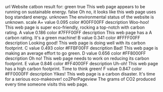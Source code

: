
<?xml version="1.0" encoding="UTF-8"?>
<!DOCTYPE plist PUBLIC "-//Apple//DTD PLIST 1.0//EN" "http://www.apple.com/DTDs/PropertyList-1.0.dtd">
<plist version="1.0">
<dict>
    <key>url</key>
    <string>Website catbon result for:</string>
    <key>green</key>
    <dict>
        <key>true</key>
        <string>This web page appears to be running on sustainable energy.</string>
        <key>false</key>
        <string>Oh no, it looks like this web page uses bog standard energy.</string>
        <key>unknown</key>
        <string>The environmental status of the website is unknown.</string>
    </dict>
    <key>scale</key>
    <dict>
        <key>A+</key>
        <dict>
            <key>value</key>
            <real>0.095</real>
            <key>color</key>
            <string>#00FF00FF</string>
            <key>description</key>
            <string>Woo-hoo! This web page is super eco-friendly, rocking a top-notch with carbon rating.</string>
        </dict>
        <key>A</key>
        <dict>
            <key>value</key>
            <real>0.186</real>
            <key>color</key>
            <string>#7FFF00FF</string>
            <key>description</key>
            <string>This web page has a A carbon rating. It's a green machine!</string>
        </dict>
        <key>B</key>
        <dict>
            <key>value</key>
            <real>0.341</real>
            <key>color</key>
            <string>#FFFF00FF</string>
            <key>description</key>
            <string>Looking good! This web page is doing well with its carbon footprint.</string>
        </dict>
        <key>C</key>
        <dict>
            <key>value</key>
            <real>0.493</real>
            <key>color</key>
            <string>#FFBF00FF</string>
            <key>description</key>
            <string>Bad! This web page is making an average effort to go green.</string>
        </dict>
        <key>D</key>
        <dict>
            <key>value</key>
            <real>0.656</real>
            <key>color</key>
            <string>#FF8000FF</string>
            <key>description</key>
            <string>Oh no! This web page needs to work on reducing its carbon footprint.</string>
        </dict>
        <key>E</key>
        <dict>
            <key>value</key>
            <real>0.846</real>
            <key>color</key>
            <string>#FF4000FF</string>
            <key>description</key>
            <string>Uh-oh! This web page has a high carbon footprint. Time to think green!</string>
        </dict>
        <key>F</key>
        <dict>
            <key>value</key>
            <real>0.847</real>
            <key>color</key>
            <string>#FF0000FF</string>
            <key>description</key>
            <string>Yikes! This web page is a carbon disaster. It's time for a serious eco-makeover!</string>
        </dict>
    </dict>
    <key>co2PerPageview</key>
    <string>The grams of CO2 produced every time someone visits this web page.</string>
</dict>
</plist>

